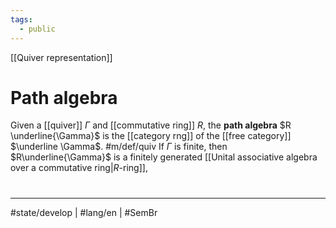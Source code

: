 ```yaml
---
tags:
  - public
---
```

[[Quiver representation]]
# Path algebra

Given a [[quiver]] $\Gamma$ and [[commutative ring]] $R$, the **path algebra** $R \underline{\Gamma}$ is the [[category rng]] of the [[free category]] $\underline \Gamma$. #m/def/quiv
If $\Gamma$ is finite, then $R\underline{\Gamma}$ is a finitely generated [[Unital associative algebra over a commutative ring|$R$-ring]],

#
---
#state/develop | #lang/en | #SemBr
